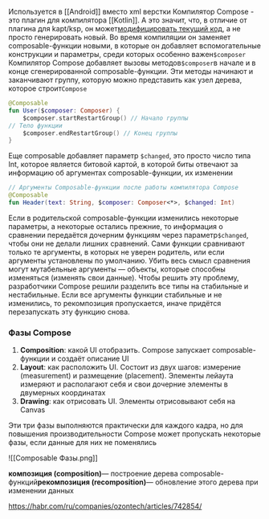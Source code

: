 Используется в [[Android]] вместо xml верстки
Компилятор Compose - это плагин для компилятора [[Kotlin]]. А это значит, что, в отличие от плагина для kapt/ksp, он
может[модифицировать текущий код](https://kotlinlang.org/docs/ksp-why-ksp.html#comparison-to-kotlinc-compiler-plugins), а не просто
генерировать новый. Во время компиляции он заменяет composable-функции новыми, в которые он добавляет вспомогательные конструкции и
параметры, среди которых особенно важен`$composer`
Компилятор Compose добавляет вызовы методов`$composer`в начале и в конце сгенерированной composable-функции. Эти методы начинают и
заканчивают группу, которую можно представить как узел дерева, которое строит`Compose`

```Kotlin
@Composable
fun User($composer: Composer) {
    $composer.startRestartGroup() // Начало группы 
// Тело функции 
    $composer.endRestartGroup() // Конец группы
}
```

Еще composable добавляет параметр `$changed`, это просто число типа Int, которое является битовой картой, в которой биты отвечают за
информацию об аргументах composable-функции, их изменении

```Kotlin
// Аргументы Composable-функции после работы компилятора Compose
@Composable
fun Header(text: String, $composer: Composer<*>, $changed: Int)
```

Если в родительской composable-функции изменились некоторые параметры, а некоторые остались прежние, то информация о сравнении передаётся
дочерним функциям через параметр`$changed`, чтобы они не делали лишних сравнений. Сами функции сравнивают только те аргументы, в которых не
уверен родитель, или если аргументы установлены по умолчанию.
Убить весь смысл сравнения могут мутабельные аргументы — объекты, которые способны изменяться (изменять свои данные). Чтобы решить эту
проблему, разработчики Compose решили разделить все типы на стабильные и нестабильные. Если все аргументы функции стабильные и не
изменились, то рекомпозиция пропускается, иначе придётся перезапускать эту функцию снова.

### Фазы Compose

1. **Composition**: какой UI отобразить. Compose запускает composable-функции и создаёт описание UI
2. **Layout**: как расположить UI. Состоит из двух шагов: измерение (measurement) и размещение (placement). Элементы лейаута измеряют и
   располагают себя и свои дочерние элементы в двумерных координатах
3. **Drawing**: как отрисовать UI. Элементы отрисовывают себя на Canvas

Эти три фазы выполняются практически для каждого кадра, но для повышения производительности Compose может пропускать некоторые фазы, если
данные для них не поменялись

![[Composable Фазы.png]]

**композиция (composition)**— построение дерева composable-функций**рекомпозиция (recomposition)**— обновление этого дерева при изменении
данных

https://habr.com/ru/companies/ozontech/articles/742854/
